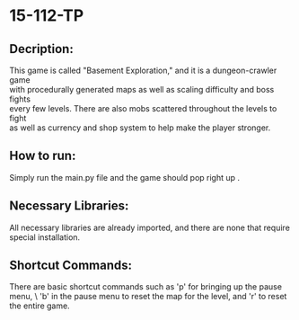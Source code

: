 # 15-112-TP

## Decription: 
This game is called "Basement Exploration," and it is a dungeon-crawler game \
with procedurally generated maps as well as scaling difficulty and boss fights \
every few levels. There are also mobs scattered throughout the levels to fight \
as well as currency and shop system to help make the player stronger.

## How to run:
Simply run the main.py file and the game should pop right up .

## Necessary Libraries:
All necessary libraries are already imported, and there are none that require \
special installation.

## Shortcut Commands:
There are basic shortcut commands such as 'p' for bringing up the pause menu, \ 
'b' in the pause menu to reset the map for the level, and 'r' to reset the entire game.

